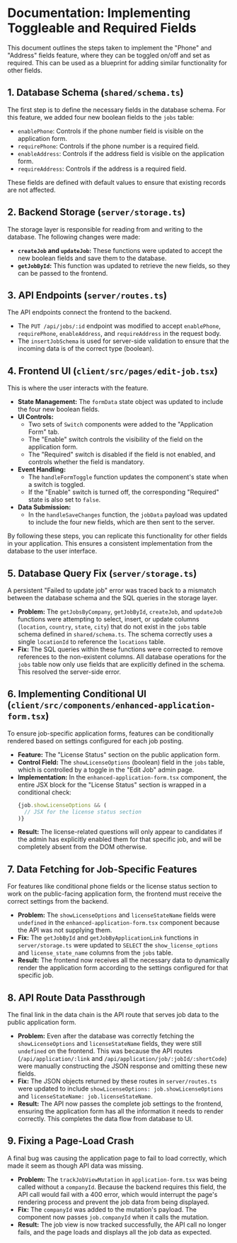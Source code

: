 # Documentation: Implementing Toggleable and Required Fields

This document outlines the steps taken to implement the "Phone" and "Address" fields feature, where they can be toggled on/off and set as required. This can be used as a blueprint for adding similar functionality for other fields.

## 1. Database Schema (`shared/schema.ts`)

The first step is to define the necessary fields in the database schema. For this feature, we added four new boolean fields to the `jobs` table:

- `enablePhone`: Controls if the phone number field is visible on the application form.
- `requirePhone`: Controls if the phone number is a required field.
- `enableAddress`: Controls if the address field is visible on the application form.
- `requireAddress`: Controls if the address is a required field.

These fields are defined with default values to ensure that existing records are not affected.

## 2. Backend Storage (`server/storage.ts`)

The storage layer is responsible for reading from and writing to the database. The following changes were made:

- **`createJob` and `updateJob`:** These functions were updated to accept the new boolean fields and save them to the database.
- **`getJobById`:** This function was updated to retrieve the new fields, so they can be passed to the frontend.

## 3. API Endpoints (`server/routes.ts`)

The API endpoints connect the frontend to the backend.

- The `PUT /api/jobs/:id` endpoint was modified to accept `enablePhone`, `requirePhone`, `enableAddress`, and `requireAddress` in the request body.
- The `insertJobSchema` is used for server-side validation to ensure that the incoming data is of the correct type (boolean).

## 4. Frontend UI (`client/src/pages/edit-job.tsx`)

This is where the user interacts with the feature.

- **State Management:** The `formData` state object was updated to include the four new boolean fields.
- **UI Controls:**
    - Two sets of `Switch` components were added to the "Application Form" tab.
    - The "Enable" switch controls the visibility of the field on the application form.
    - The "Required" switch is disabled if the field is not enabled, and controls whether the field is mandatory.
- **Event Handling:**
    - The `handleFormToggle` function updates the component's state when a switch is toggled.
    - If the "Enable" switch is turned off, the corresponding "Required" state is also set to `false`.
- **Data Submission:**
    - In the `handleSaveChanges` function, the `jobData` payload was updated to include the four new fields, which are then sent to the server.

By following these steps, you can replicate this functionality for other fields in your application. This ensures a consistent implementation from the database to the user interface.

## 5. Database Query Fix (`server/storage.ts`)

A persistent "Failed to update job" error was traced back to a mismatch between the database schema and the SQL queries in the storage layer.

-   **Problem:** The `getJobsByCompany`, `getJobById`, `createJob`, and `updateJob` functions were attempting to select, insert, or update columns (`location`, `country`, `state`, `city`) that do not exist in the `jobs` table schema defined in `shared/schema.ts`. The schema correctly uses a single `locationId` to reference the `locations` table.
-   **Fix:** The SQL queries within these functions were corrected to remove references to the non-existent columns. All database operations for the `jobs` table now only use fields that are explicitly defined in the schema. This resolved the server-side error.

## 6. Implementing Conditional UI (`client/src/components/enhanced-application-form.tsx`)

To ensure job-specific application forms, features can be conditionally rendered based on settings configured for each job posting.

-   **Feature:** The "License Status" section on the public application form.
-   **Control Field:** The `showLicenseOptions` (boolean) field in the `jobs` table, which is controlled by a toggle in the "Edit Job" admin page.
-   **Implementation:** In the `enhanced-application-form.tsx` component, the entire JSX block for the "License Status" section is wrapped in a conditional check:
    ```jsx
    {job.showLicenseOptions && (
      // JSX for the license status section
    )}
    ```
-   **Result:** The license-related questions will only appear to candidates if the admin has explicitly enabled them for that specific job, and will be completely absent from the DOM otherwise.

## 7. Data Fetching for Job-Specific Features

For features like conditional phone fields or the license status section to work on the public-facing application form, the frontend must receive the correct settings from the backend.

-   **Problem:** The `showLicenseOptions` and `licenseStateName` fields were `undefined` in the `enhanced-application-form.tsx` component because the API was not supplying them.
-   **Fix:** The `getJobById` and `getJobByApplicationLink` functions in `server/storage.ts` were updated to `SELECT` the `show_license_options` and `license_state_name` columns from the `jobs` table.
-   **Result:** The frontend now receives all the necessary data to dynamically render the application form according to the settings configured for that specific job.

## 8. API Route Data Passthrough

The final link in the data chain is the API route that serves job data to the public application form.

-   **Problem:** Even after the database was correctly fetching the `showLicenseOptions` and `licenseStateName` fields, they were still `undefined` on the frontend. This was because the API routes (`/api/application/:link` and `/api/application/job/:jobId/:shortCode`) were manually constructing the JSON response and omitting these new fields.
-   **Fix:** The JSON objects returned by these routes in `server/routes.ts` were updated to include `showLicenseOptions: job.showLicenseOptions` and `licenseStateName: job.licenseStateName`.
-   **Result:** The API now passes the complete job settings to the frontend, ensuring the application form has all the information it needs to render correctly. This completes the data flow from database to UI.

## 9. Fixing a Page-Load Crash

A final bug was causing the application page to fail to load correctly, which made it seem as though API data was missing.

-   **Problem:** The `trackJobViewMutation` in `application-form.tsx` was being called without a `companyId`. Because the backend requires this field, the API call would fail with a 400 error, which would interrupt the page's rendering process and prevent the job data from being displayed.
-   **Fix:** The `companyId` was added to the mutation's payload. The component now passes `job.companyId` when it calls the mutation.
-   **Result:** The job view is now tracked successfully, the API call no longer fails, and the page loads and displays all the job data as expected. 